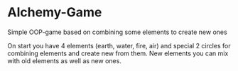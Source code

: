 # Alchemy-Game
Simple OOP-game based on combining some elements to create new ones

On start you have 4 elements (earth, water, fire, air) and special 2 circles for combining elements and create new from them. New elements you can mix with old elements as well as new ones. 
